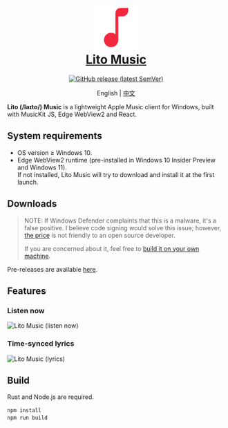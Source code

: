 <h1 align="center">
  <a href="#readme">
    <img src="/logo.svg" width="100" height="100" alt="Lito Music" /><br />
    Lito Music
  </a>
</h1>
<p align="center">
  <a href="https://github.com/lujjjh/lito/releases"><img alt="GitHub release (latest SemVer)" src="https://img.shields.io/github/v/release/lujjjh/lito?sort=semver" /></a>
</p>
<p align="center">
  English
  |
  <a href="README-cn.md">中文</a>
</p>

**Lito (/laɪto/) Music** is a lightweight Apple Music client for Windows, built with MusicKit JS, Edge WebView2 and React.

## System requirements

- OS version ≥ Windows 10.
- Edge WebView2 runtime (pre-installed in Windows 10 Insider Preview and Windows 11).  
  If not installed, Lito Music will try to download and install it at the first launch.

## Downloads

> NOTE: If Windows Defender complaints that this is a malware, it's a false positive.
> I believe code signing would solve this issue; however, [the price](https://www.google.com/search?q=code+signing+certificates+price)
> is not friendly to an open source developer.
>
> If you are concerned about it, feel free to [build it on your own machine](#build).

Pre-releases are available [here][releases].

## Features

### Listen now

<img src="https://user-images.githubusercontent.com/3000535/134614721-7121c8d3-87d1-41cc-af19-9c506c2380b3.png" width="600" alt="Lito Music (listen now)" />


### Time-synced lyrics

<img src="https://user-images.githubusercontent.com/3000535/134615011-206617c5-d958-47d5-aef3-d9d541f366f7.png" width="600" alt="Lito Music (lyrics)" />

## Build

Rust and Node.js are required.

```powershell
npm install
npm run build
```

[releases]: https://github.com/lujjjh/lito/releases
